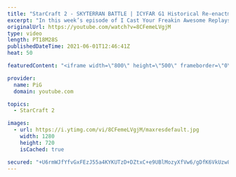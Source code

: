 ```yaml
---
title: "StarCraft 2 - SKYTERRAN BATTLE | ICYFAR G1 Historical Re-enactment"
excerpt: "In this week’s episode of I Cast Your Freakin Awesome Replays (ICYFAR) players sent in their StarCraft 2 replays where they announce your favourite fighting force from history and use them as inspiration for your strategy (Historical Re-enactment)! Here’s a fun 2v2 game completing the challenge in humorous"
originalUrl: https://youtube.com/watch?v=8CFemeLVgjM
type: video
length: PT18M28S
publishedDateTime: 2021-06-01T12:46:41Z
heat: 50

featuredContent: "<iframe width=\"800\" height=\"500\" frameborder=\"0\" src=\"https://www.youtube.com/embed/8CFemeLVgjM\" allow=\"accelerometer; autoplay; encrypted-media; gyroscope; picture-in-picture\" allowfullscreen></iframe>"

provider:
  name: PiG
  domain: youtube.com

topics:
  - StarCraft 2

images:
  - url: https://i.ytimg.com/vi/8CFemeLVgjM/maxresdefault.jpg
    width: 1280
    height: 720
    isCached: true

secured: "+U6rmWJfYfvGxFEzJ55a4KYKUTzD+DZtxC+e9UBlMozyXfVw6/gDfK6VkUzw82Q4N44DzGZhtqXT6W2F3MooKTiItdp3BRmhf7MdKKrbug1KbxYxT9uuDgNaAJAyYR3XW5IMPxS8RKEzJtEbvt4iTXjQhSAkhLR4uG60wpKFmMUFZ6XBeeBEu4YVaEuGpHD6lJ6riCCGUSPdLeDP4phhQpk/vnPrdmgmt6Q2BjGf0qQvWWDTuG1txpah/SU7UdpN0XU/UmjF9r91MbmapQhAw9Qn/2EDaVkgyhbqXdR7jg30MnyKDyjMUIOvDoQas1meGRAHuGGRLQwqZVi7lUw5Jpe7AvzAiBrYC1+wOfi4jIylG5HokMvQ9eeWTFAftPRAYu11S7idpUWBZMae9aGBS3CpSu1OGlmqnMXfTV69kj4=;m3dD4CsDQKWfCntXWp1C1w=="
---
```


